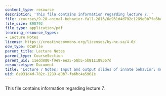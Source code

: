 ```yaml
---
content_type: resource
description: 'This file contains information regarding lecture 7. '
file: /courses/9-20-animal-behavior-fall-2013/6e931d4d702c1289e0b7fa6bc4a5961e_MIT9_20F13_Lec7.pdf
file_size: 898792
file_type: application/pdf
learning_resource_types:
- Lecture Notes
license: https://creativecommons.org/licenses/by-nc-sa/4.0/
ocw_type: OCWFile
parent_title: Lecture Notes
parent_type: CourseSection
parent_uid: 11edd880-f9e9-ee25-58b5-5b811189557d
resourcetype: Document
title: 'Lecture 7 Notes: Input and output slides of innate behavior; motivation'
uid: 6e931d4d-702c-1289-e0b7-fa6bc4a5961e
---
```

This file contains information regarding lecture 7. 